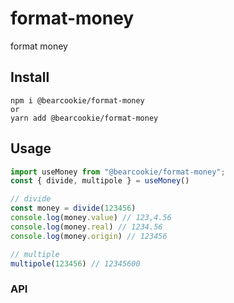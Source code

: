 # format-money

format money

## Install

```
npm i @bearcookie/format-money
or
yarn add @bearcookie/format-money
```

## Usage

```javascript
import useMoney from "@bearcookie/format-money";
const { divide, multipole } = useMoney()

// divide
const money = divide(123456)
console.log(money.value) // 123,4.56
console.log(money.real) // 1234.56
console.log(money.origin) // 123456

// multiple
multipole(123456) // 12345600
```

### API

```javascript

```
